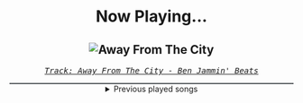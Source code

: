 <div align="center"> 
<h1>Now Playing...</h1>

![Away From The City](https://i.scdn.co/image/ab67616d00001e02e7a1fc356661bef2b2c39b29)
--
_<samp><a href="https://open.spotify.com/track/2Qav2XBeDdiSAnKuvY783K">Track: Away From The City - Ben Jammin' Beats</a></samp>_

<div style="border: 1px #4B5054 solid"></div>
<details>
  <summary>
    Previous played songs
  </summary>
  <table>
    <thead>
      <tr>
        <th>
          Artist
        </th>
        <th>
          Song
        </th>
        <th>
          Link
        </th>
      </tr>
    </thead>
    <tbody>
      <tr><td>Ben Jammin' Beats</td><td>Away From The City</td><td><a href="https://open.spotify.com/track/2Qav2XBeDdiSAnKuvY783K">https://open.spotify.com/track/2Qav2XBeDdiSAnKuvY783K</a></td></tr><tr><td>May.Lu</td><td>Resurrection</td><td><a href="https://open.spotify.com/track/6AaESyM83s3rSz2FwIt25K">https://open.spotify.com/track/6AaESyM83s3rSz2FwIt25K</a></td></tr><tr><td>MujjO</td><td>Shrines</td><td><a href="https://open.spotify.com/track/0R4P89zc4a3VV3ilobOxhP">https://open.spotify.com/track/0R4P89zc4a3VV3ilobOxhP</a></td></tr><tr><td>NumbrXII</td><td>Protect The Family</td><td><a href="https://open.spotify.com/track/1AtxA13h9X6uBvuZNToF44">https://open.spotify.com/track/1AtxA13h9X6uBvuZNToF44</a></td></tr><tr><td>re os - REO MATSUMOTO</td><td>Wanderer</td><td><a href="https://open.spotify.com/track/61CgImK00bmRZnPuX3vGD1">https://open.spotify.com/track/61CgImK00bmRZnPuX3vGD1</a></td></tr><tr><td>re os - REO MATSUMOTO</td><td>Marrakesh</td><td><a href="https://open.spotify.com/track/2GMO1NX6zjnC8wJkwXvCMC">https://open.spotify.com/track/2GMO1NX6zjnC8wJkwXvCMC</a></td></tr><tr><td>Mister Decaf</td><td>Sunrise Blend</td><td><a href="https://open.spotify.com/track/43BgbmLgMFmpxpeOC09iKh">https://open.spotify.com/track/43BgbmLgMFmpxpeOC09iKh</a></td></tr><tr><td>Bunky</td><td>The Good Vibe</td><td><a href="https://open.spotify.com/track/3022fV1l16jxujadTePPz9">https://open.spotify.com/track/3022fV1l16jxujadTePPz9</a></td></tr><tr><td>Kiabits</td><td>Love Scene</td><td><a href="https://open.spotify.com/track/1mchb7FpG2vQ57NGYokDuc">https://open.spotify.com/track/1mchb7FpG2vQ57NGYokDuc</a></td></tr><tr><td>Currents</td><td>So Alone</td><td><a href="https://open.spotify.com/track/6ZGYEIAm0dMsyQP6wAZuXd">https://open.spotify.com/track/6ZGYEIAm0dMsyQP6wAZuXd</a></td></tr><tr><td>Rustage</td><td>Wizard</td><td><a href="https://open.spotify.com/track/5FjjY7V3wIgNYTiL7XjIb6">https://open.spotify.com/track/5FjjY7V3wIgNYTiL7XjIb6</a></td></tr><tr><td>Dark Divine</td><td>Drown</td><td><a href="https://open.spotify.com/track/5T7MwiVZR9HCW1TBPJR0gP">https://open.spotify.com/track/5T7MwiVZR9HCW1TBPJR0gP</a></td></tr><tr><td>The Algorithm</td><td>Latent Noise</td><td><a href="https://open.spotify.com/track/2jGtqrVOunHAyYp86VQoty">https://open.spotify.com/track/2jGtqrVOunHAyYp86VQoty</a></td></tr><tr><td>Bury Tomorrow</td><td>Boltcutter</td><td><a href="https://open.spotify.com/track/6Qe4DUWhgMt6cKlOJ5mDhc">https://open.spotify.com/track/6Qe4DUWhgMt6cKlOJ5mDhc</a></td></tr><tr><td>Bury Tomorrow</td><td>Recovery?</td><td><a href="https://open.spotify.com/track/6iT0m0yuFbzZ2DH3vW0fgJ">https://open.spotify.com/track/6iT0m0yuFbzZ2DH3vW0fgJ</a></td></tr><tr><td>Bury Tomorrow</td><td>Forced Divide</td><td><a href="https://open.spotify.com/track/5wRX9t8a8zR63xtCoHBmfO">https://open.spotify.com/track/5wRX9t8a8zR63xtCoHBmfO</a></td></tr><tr><td>Bury Tomorrow</td><td>Begin Again</td><td><a href="https://open.spotify.com/track/6uCkCdWgzS2joEVTGnGSz9">https://open.spotify.com/track/6uCkCdWgzS2joEVTGnGSz9</a></td></tr><tr><td>Bury Tomorrow</td><td>Care</td><td><a href="https://open.spotify.com/track/46lbzaEKVNn2EWArjTFbrQ">https://open.spotify.com/track/46lbzaEKVNn2EWArjTFbrQ</a></td></tr><tr><td>Bury Tomorrow</td><td>Abandon Us</td><td><a href="https://open.spotify.com/track/39KxX34pPo46RD3xVwfWyj">https://open.spotify.com/track/39KxX34pPo46RD3xVwfWyj</a></td></tr><tr><td>Bury Tomorrow</td><td>Abandon Us</td><td><a href="https://open.spotify.com/track/39KxX34pPo46RD3xVwfWyj">https://open.spotify.com/track/39KxX34pPo46RD3xVwfWyj</a></td></tr>
    </tbody>
  </table>
</details>

</div>

